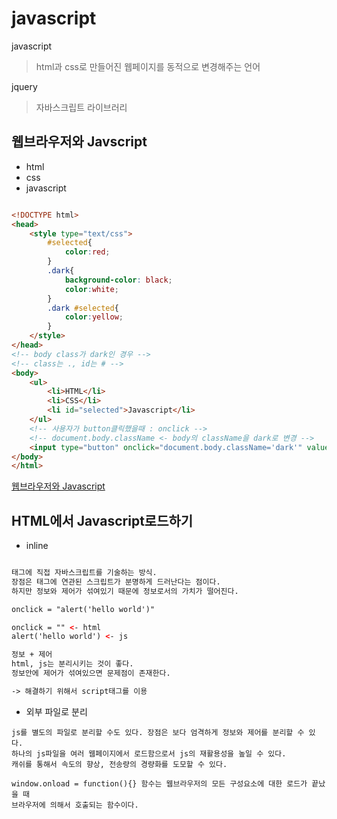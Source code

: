 # javascript

javascript
> html과 css로 만들어진 웹페이지를 동적으로 변경해주는 언어

jquery
> 자바스크립트 라이브러리


## 웹브라우저와 Javscript

- html
- css
- javascript

```html

<!DOCTYPE html>
<head>
    <style type="text/css">
        #selected{
            color:red;
        }
        .dark{
            background-color: black;
            color:white;
        }
        .dark #selected{
            color:yellow;
        }
    </style>
</head>
<!-- body class가 dark인 경우 -->
<!-- class는 ., id는 # -->
<body>
    <ul>
        <li>HTML</li>
        <li>CSS</li>
        <li id="selected">Javascript</li>
    </ul>
    <!-- 사용자가 button클릭했을때 : onclick -->
    <!-- document.body.className <- body의 className을 dark로 변경 -->
    <input type="button" onclick="document.body.className='dark'" value="dark"/>
</body>
</html>


```
[웹브라우저와 Javascript](https://opentutorials.org/course/1375/6619)

## HTML에서 Javascript로드하기

- inline

```html

태그에 직접 자바스크립트를 기술하는 방식.
장점은 태그에 연관된 스크립트가 분명하게 드러난다는 점이다.
하지만 정보와 제어가 섞여있기 때문에 정보로서의 가치가 떨어진다.

onclick = "alert('hello world')"

onclick = "" <- html
alert('hello world') <- js

정보 + 제어
html, js는 분리시키는 것이 좋다.
정보안에 제어가 섞여있으면 문제점이 존재한다.

-> 해결하기 위해서 script태그를 이용

```

- 외부 파일로 분리

```
js를 별도의 파일로 분리할 수도 있다. 장점은 보다 엄격하게 정보와 제어를 분리할 수 있다.
하나의 js파일을 여러 웹페이지에서 로드함으로서 js의 재활용성을 높일 수 있다.
캐쉬를 통해서 속도의 향상, 전송량의 경량화를 도모할 수 있다.

window.onload = function(){} 함수는 웹브라우저의 모든 구성요소에 대한 로드가 끝났을 때
브라우저에 의해서 호출되는 함수이다.

```